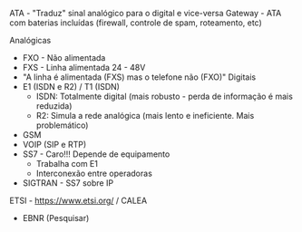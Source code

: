 ATA - "Traduz" sinal analógico para o digital e vice-versa
Gateway - ATA com baterias incluídas (firewall, controle de spam, roteamento, etc)

Analógicas
- FXO - Não alimentada
- FXS - Linha alimentada 24 - 48V
- "A linha é alimentada (FXS) mas o telefone não (FXO)"
Digitais
- E1 (ISDN e R2) / T1 (ISDN)
	- ISDN: Totalmente digital (mais robusto - perda de informação é mais reduzida)
	- R2: Simula a rede analógica (mais lento e ineficiente. Mais problemático)
- GSM
- VOIP (SIP e RTP)
- SS7 - Caro!!! Depende de equipamento
	- Trabalha com E1
	- Interconexão entre operadoras
- SIGTRAN - SS7 sobre IP

ETSI - https://www.etsi.org/ / CALEA


- EBNR (Pesquisar)